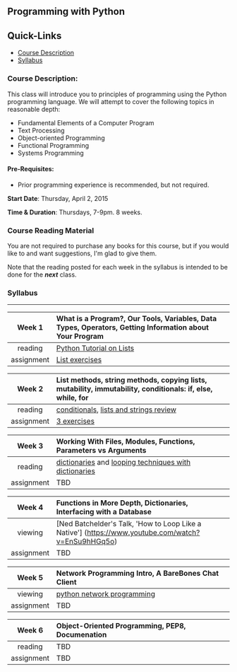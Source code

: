 ## Programming with Python

## Quick-Links
+ [Course Description](#course-description)
+ [Syllabus](#syllabus)


### Course Description:

This class will introduce you to principles of programming using the Python programming language.  We will attempt to cover the following topics in reasonable depth:

+ Fundamental Elements of a Computer Program
+ Text Processing
+ Object-oriented Programming
+ Functional Programming
+ Systems Programming


#### Pre-Requisites:

+ Prior programming experience is recommended, but not required.  

**Start Date**: Thursday, April 2, 2015

**Time & Duration**: Thursdays, 7-9pm. 8 weeks.


### Course Reading Material

You are not required to purchase any books for this course, but if you would like to and want suggestions, I'm glad to give them.

Note that the reading posted for each week in the syllabus is intended to be done for the ***next*** class.

### Syllabus
***

| Week 1 | What is a Program?, Our Tools, Variables, Data Types, Operators, Getting Information about Your Program |
|:-------------:|:-----|
| reading     | [Python Tutorial on Lists](https://docs.python.org/2/tutorial/datastructures.html) |
| assignment    | [List exercises](https://github.com/pythonwithalex/Spring2015/blob/master/week1/assignment.md) |
 
| Week 2 |  List methods, string methods, copying lists, mutability, immutability, conditionals: if, else, while, for  |
|:-------------:|:-----|
| reading     |  [conditionals](https://github.com/pythonwithalex/Spring2015/blob/master/week2/conditionals.md), [lists and strings review](https://github.com/pythonwithalex/Spring2015/blob/master/week2/list_string_review.md) |
| assignment    | [3 exercises](https://github.com/pythonwithalex/Spring2015/blob/master/week2/assignment.md) |

| Week 3 | Working With Files, Modules, Functions, Parameters vs Arguments |
|:-------------:|:-----|
| reading     | [dictionaries](https://docs.python.org/2/tutorial/datastructures.html#dictionaries) and [looping techniques with dictionaries](https://docs.python.org/2/tutorial/datastructures.html#looping-techniques) |
| assignment    | TBD |

| Week 4 | Functions in More Depth, Dictionaries, Interfacing with a Database |
|:-------------:|:-----|
| viewing     | [Ned Batchelder's Talk, 'How to Loop Like a Native'] (https://www.youtube.com/watch?v=EnSu9hHGq5o) |
| assignment    | TBD |

| Week 5 | Network Programming Intro, A BareBones Chat Client |
|:-------------:|:-----|
| viewing     | [python network programming](https://www.youtube.com/watch?v=XiVVYfgDolU) |
| assignment    | TBD |

| Week 6 | Object-Oriented Programming, PEP8, Documenation |
|:-------------:|:-----|
| reading     | TBD |
| assignment    | TBD |
